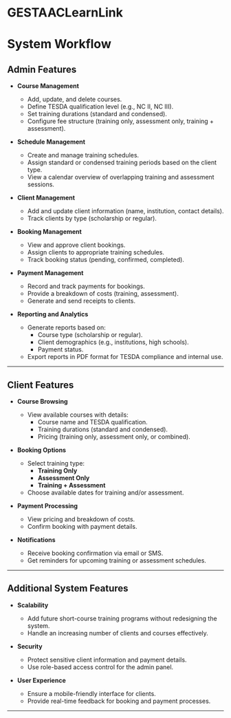 # GESTAACLearnLink

# **System Workflow**

## **Admin Features**
- **Course Management**
  - Add, update, and delete courses.
  - Define TESDA qualification level (e.g., NC II, NC III).
  - Set training durations (standard and condensed).
  - Configure fee structure (training only, assessment only, training + assessment).

- **Schedule Management**
  - Create and manage training schedules.
  - Assign standard or condensed training periods based on the client type.
  - View a calendar overview of overlapping training and assessment sessions.

- **Client Management**
  - Add and update client information (name, institution, contact details).
  - Track clients by type (scholarship or regular).

- **Booking Management**
  - View and approve client bookings.
  - Assign clients to appropriate training schedules.
  - Track booking status (pending, confirmed, completed).

- **Payment Management**
  - Record and track payments for bookings.
  - Provide a breakdown of costs (training, assessment).
  - Generate and send receipts to clients.

- **Reporting and Analytics**
  - Generate reports based on:
    - Course type (scholarship or regular).
    - Client demographics (e.g., institutions, high schools).
    - Payment status.
  - Export reports in PDF format for TESDA compliance and internal use.

---

## **Client Features**
- **Course Browsing**
  - View available courses with details:
    - Course name and TESDA qualification.
    - Training durations (standard and condensed).
    - Pricing (training only, assessment only, or combined).

- **Booking Options**
  - Select training type:
    - **Training Only**
    - **Assessment Only**
    - **Training + Assessment**
  - Choose available dates for training and/or assessment.

- **Payment Processing**
  - View pricing and breakdown of costs.
  - Confirm booking with payment details.

- **Notifications**
  - Receive booking confirmation via email or SMS.
  - Get reminders for upcoming training or assessment schedules.

---

## **Additional System Features**
- **Scalability**
  - Add future short-course training programs without redesigning the system.
  - Handle an increasing number of clients and courses effectively.

- **Security**
  - Protect sensitive client information and payment details.
  - Use role-based access control for the admin panel.

- **User Experience**
  - Ensure a mobile-friendly interface for clients.
  - Provide real-time feedback for booking and payment processes.

---
 
